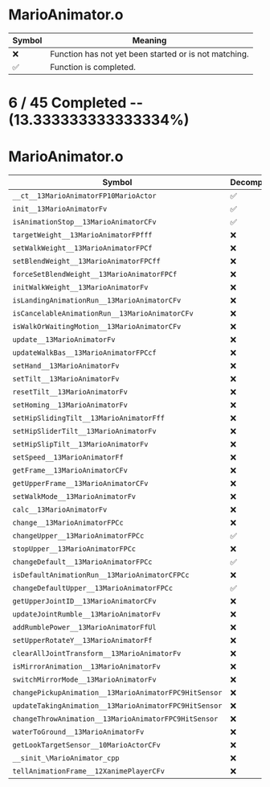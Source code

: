 # MarioAnimator.o
| Symbol | Meaning 
| ------------- | ------------- 
| :x: | Function has not yet been started or is not matching. 
| :white_check_mark: | Function is completed. 


# 6 / 45 Completed -- (13.333333333333334%)
# MarioAnimator.o
| Symbol | Decompiled? |
| ------------- | ------------- |
| `__ct__13MarioAnimatorFP10MarioActor` | :white_check_mark: |
| `init__13MarioAnimatorFv` | :white_check_mark: |
| `isAnimationStop__13MarioAnimatorCFv` | :white_check_mark: |
| `targetWeight__13MarioAnimatorFPfff` | :x: |
| `setWalkWeight__13MarioAnimatorFPCf` | :x: |
| `setBlendWeight__13MarioAnimatorFPCff` | :x: |
| `forceSetBlendWeight__13MarioAnimatorFPCf` | :x: |
| `initWalkWeight__13MarioAnimatorFv` | :x: |
| `isLandingAnimationRun__13MarioAnimatorCFv` | :x: |
| `isCancelableAnimationRun__13MarioAnimatorCFv` | :x: |
| `isWalkOrWaitingMotion__13MarioAnimatorCFv` | :x: |
| `update__13MarioAnimatorFv` | :x: |
| `updateWalkBas__13MarioAnimatorFPCcf` | :x: |
| `setHand__13MarioAnimatorFv` | :x: |
| `setTilt__13MarioAnimatorFv` | :x: |
| `resetTilt__13MarioAnimatorFv` | :x: |
| `setHoming__13MarioAnimatorFv` | :x: |
| `setHipSlidingTilt__13MarioAnimatorFff` | :x: |
| `setHipSliderTilt__13MarioAnimatorFv` | :x: |
| `setHipSlipTilt__13MarioAnimatorFv` | :x: |
| `setSpeed__13MarioAnimatorFf` | :x: |
| `getFrame__13MarioAnimatorCFv` | :x: |
| `getUpperFrame__13MarioAnimatorCFv` | :x: |
| `setWalkMode__13MarioAnimatorFv` | :x: |
| `calc__13MarioAnimatorFv` | :x: |
| `change__13MarioAnimatorFPCc` | :x: |
| `changeUpper__13MarioAnimatorFPCc` | :white_check_mark: |
| `stopUpper__13MarioAnimatorFPCc` | :x: |
| `changeDefault__13MarioAnimatorFPCc` | :white_check_mark: |
| `isDefaultAnimationRun__13MarioAnimatorCFPCc` | :x: |
| `changeDefaultUpper__13MarioAnimatorFPCc` | :white_check_mark: |
| `getUpperJointID__13MarioAnimatorCFv` | :x: |
| `updateJointRumble__13MarioAnimatorFv` | :x: |
| `addRumblePower__13MarioAnimatorFfUl` | :x: |
| `setUpperRotateY__13MarioAnimatorFf` | :x: |
| `clearAllJointTransform__13MarioAnimatorFv` | :x: |
| `isMirrorAnimation__13MarioAnimatorFv` | :x: |
| `switchMirrorMode__13MarioAnimatorFv` | :x: |
| `changePickupAnimation__13MarioAnimatorFPC9HitSensor` | :x: |
| `updateTakingAnimation__13MarioAnimatorFPC9HitSensor` | :x: |
| `changeThrowAnimation__13MarioAnimatorFPC9HitSensor` | :x: |
| `waterToGround__13MarioAnimatorFv` | :x: |
| `getLookTargetSensor__10MarioActorCFv` | :x: |
| `__sinit_\MarioAnimator_cpp` | :x: |
| `tellAnimationFrame__12XanimePlayerCFv` | :x: |
